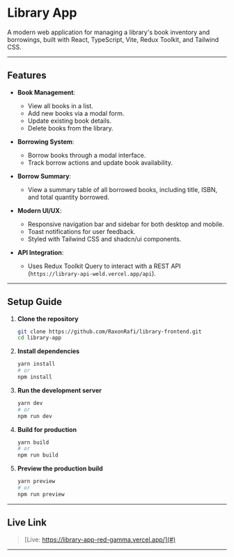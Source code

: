 # Library App

A modern web application for managing a library's book inventory and borrowings, built with React, TypeScript, Vite, Redux Toolkit, and Tailwind CSS.

---

## Features

- **Book Management**:

  - View all books in a list.
  - Add new books via a modal form.
  - Update existing book details.
  - Delete books from the library.

- **Borrowing System**:

  - Borrow books through a modal interface.
  - Track borrow actions and update book availability.

- **Borrow Summary**:

  - View a summary table of all borrowed books, including title, ISBN, and total quantity borrowed.

- **Modern UI/UX**:

  - Responsive navigation bar and sidebar for both desktop and mobile.
  - Toast notifications for user feedback.
  - Styled with Tailwind CSS and shadcn/ui components.

- **API Integration**:
  - Uses Redux Toolkit Query to interact with a REST API (`https://library-api-weld.vercel.app/api`).

---

## Setup Guide

1. **Clone the repository**

   ```bash
   git clone https://github.com/RaxonRafi/library-frontend.git
   cd library-app
   ```

2. **Install dependencies**

   ```bash
   yarn install
   # or
   npm install
   ```

3. **Run the development server**

   ```bash
   yarn dev
   # or
   npm run dev
   ```

4. **Build for production**

   ```bash
   yarn build
   # or
   npm run build
   ```

5. **Preview the production build**
   ```bash
   yarn preview
   # or
   npm run preview
   ```

---

## Live Link
> [Live: https://library-app-red-gamma.vercel.app/](#)

---
